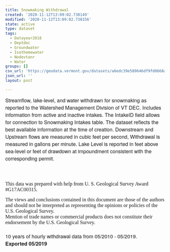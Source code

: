 ```yaml
---
title: Snowmaking Withdrawal
created: '2020-11-12T13:09:02.738149'
modified: '2020-11-12T13:09:02.738156'
state: active
type: dataset
tags:
  - Datayear2018
  - Deptdec
  - Groundwater
  - Isothemewater
  - Nodevtanr
  - Water
groups: []
csv_url: 'https://geodata.vermont.gov/datasets/a6edc39e589646df9fd0668a332b6c5f_0.csv'
json_url: ''
layout: post

---
```

<span style='font-family: &quot;Avenir Next W01&quot;, &quot;Avenir Next W00&quot;, &quot;Avenir Next&quot;, Avenir, &quot;Helvetica Neue&quot;, sans-serif;'><font size='3'>Streamflow, lake-level, and water withdrawn for snowmaking as reported to the Watershed Management Division of VT DEC. Includes information from active and inactive intakes. The IntakeID field allows for connection to Snowmaking Intakes table. The dataset reflects the best available information at the time of creation. Downstream and Upstream flows are measured in cubic feet per second, Withdrawal is measured in gallons per minute. Lake Level is reported in feet above sea-level or feet of drawdown at impoundment consistent with the corresponding permit.</font></span><div><font face='Avenir Next W01, Avenir Next W00, Avenir Next, Avenir, Helvetica Neue, sans-serif' size='3'><br /></font></div><div><font face='Avenir Next W01, Avenir Next W00, Avenir Next, Avenir, Helvetica Neue, sans-serif' size='3'><br /></font></div><div><p style='margin: 0in; font-family: Calibri;'><font size='3'>This data was
prepared with help from U. S. Geological Survey Award #G17AC00315.</font></p>

<p style='margin: 0in; font-family: Calibri;'><font size='3'>The views and
conclusions contained in this document are those of the authors and should not
be interpreted as representing the opinions or policies of the U.S. Geological
Survey.</font></p>

<p style='margin: 0in; font-family: Calibri;'><font size='3'>Mention of trade
names or commercial products does not constitute their endorsement by the U.S.
Geological Survey.</font></p><div><span style='font-family: &quot;Avenir Next W01&quot;, &quot;Avenir Next W00&quot;, &quot;Avenir Next&quot;, Avenir, &quot;Helvetica Neue&quot;, sans-serif;'><font size='3'><br /></font></span></div><div><font size='3'><font face='Avenir Next W01, Avenir Next W00, Avenir Next, Avenir, Helvetica Neue, sans-serif'>10 years of hourly withdrawal data from 05/2010 - 05/2019.</font><br /></font></div><div><span style='font-family: &quot;Avenir Next W01&quot;, &quot;Avenir Next W00&quot;, &quot;Avenir Next&quot;, Avenir, &quot;Helvetica Neue&quot;, sans-serif;'><b><font size='3'>Exported 05/2019</font></b></span></div></div>
